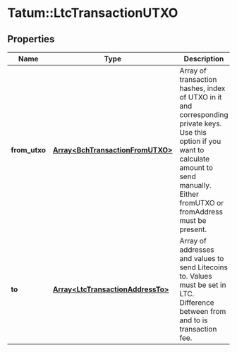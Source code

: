 # Tatum::LtcTransactionUTXO

## Properties
Name | Type | Description | Notes
------------ | ------------- | ------------- | -------------
**from_utxo** | [**Array&lt;BchTransactionFromUTXO&gt;**](BchTransactionFromUTXO.md) | Array of transaction hashes, index of UTXO in it and corresponding private keys. Use this option if you want to calculate amount to send manually. Either fromUTXO or fromAddress must be present. | 
**to** | [**Array&lt;LtcTransactionAddressTo&gt;**](LtcTransactionAddressTo.md) | Array of addresses and values to send Litecoins to. Values must be set in LTC. Difference between from and to is transaction fee. | 

